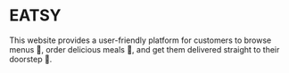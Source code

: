 # EATSY
This website provides a user-friendly platform for customers to browse menus 🍔, order delicious meals 🍜, and get them delivered straight to their doorstep 🛵.
